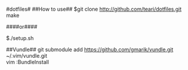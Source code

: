#dotfiles#
##How to use##
$git clone http://github.com/teari/dotfiles.git  
make  

####or####

$./setup.sh

##Vundle##
git submodule add https://github.com/gmarik/vundle.git ~/.vim/vundle.git  
vim
:BundleInstall  
